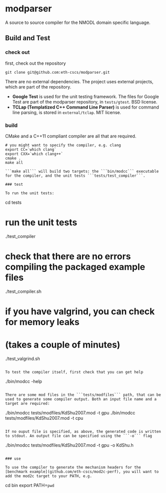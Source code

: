 # modparser

A source to source compiler for the NMODL domain specific language.

## Build and Test

### check out

first, check out the repository
```
git clone git@github.com:eth-cscs/modparser.git
```

There are no external dependencies. The project uses external projects, which are part of the repository.
* **Google Test** is used for the unit testing framework. The files for Google Test are part of the modparser repository, in ```tests/gtest```. BSD license.
* **TCLap (Templatized C++ Command Line Parser)** is used for command line parsing, is stored in `external/tclap`. MIT license.

### build

CMake and a C++11 compliant compiler are all that are required.

```
# you might want to specify the compiler, e.g. clang
export CC=`which clang`
export CXX=`which clang++`
cmake .
make all

```make all``` will build two targets: the ```bin/modcc``` executable for the compiler, and the unit tests ```tests/test_compiler```.

### test

To run the unit tests:
```
cd tests
# run the unit tests
./test_compiler
# check that there are no errors compiling the packaged example files
./test_compiler.sh
# if you have valgrind, you can check for memory leaks
# (takes a couple of minutes)
./test_valgrind.sh
```

To test the compiler itself, first check that you can get help

```
./bin/modcc -help
```

There are some mod files in the ```tests/modfiles``` path, that can be used to generate some compiler output. Both an input file name and a target are required:

```
./bin/modcc tests/modfiles/KdShu2007.mod  -t gpu
./bin/modcc tests/modfiles/KdShu2007.mod  -t cpu
```

If no ouput file is specified, as above, the generated code is written to stdout. An output file can be specified using the ```-o``` flag

```
./bin/modcc tests/modfiles/KdShu2007.mod  -t gpu -o KdShu.h
```

### use

To use the compiler to generate the mechanism headers for the [benchmark example](github.com/eth-cscs/mod2c-perf), you will want to add the mod2c target to your PATH, e.g.
```
cd bin
export PATH=`pwd`
```
